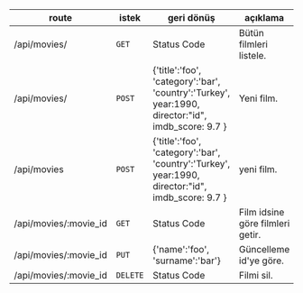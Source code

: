 | route | istek	 | geri dönüş	 | açıklama	 |
| --- | --- | --- | --- |
| /api/movies/ | `GET` | Status Code| Bütün filmleri listele. |
| /api/movies/ | `POST` | {'title':'foo', 'category':'bar', 'country':'Turkey', year:1990, director:"id", imdb_score: 9.7 } | Yeni film. |
| /api/movies | `POST` | {'title':'foo', 'category':'bar', 'country':'Turkey', year:1990, director:"id", imdb_score: 9.7 } | yeni film. |
| /api/movies/:movie_id | `GET` | Status Code| Film idsine göre filmleri getir. |
| /api/movies/:movie_id | `PUT` | {'name':'foo', 'surname':'bar'} | Güncelleme id'ye göre. |
| /api/movies/:movie_id | `DELETE` | Status Code| Filmi sil. |
